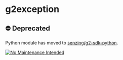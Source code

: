 # g2exception

## :no_entry: Deprecated

Python module has moved to
[senzing/g2-sdk-python](https://github.com/Senzing/g2-sdk-python).

[![No Maintenance Intended](http://unmaintained.tech/badge.svg)](http://unmaintained.tech/)